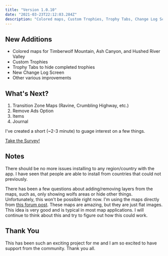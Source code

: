 ```yaml
---
title: "Version 1.0.10"
date: "2021-03-23T22:12:03.284Z"
description: "Colored maps, Custom Trophies, Trophy Tabs, Change Log Screen"
---
```


## New Additions
- Colored maps for Timberwolf Mountain, Ash Canyon, and Hushed River Valley
- Custom Trophies
- Trophy Tabs  to hide completed trophies
- New Change Log Screen
- Other various improvements

## What's Next? 
1. Transition Zone Maps (Ravine, Crumbling Highway, etc.)
1. Remove Ads Option
1. Items
1. Journal

I've created a short (~2-3 minute) to guage interest on a few things. 

[Take the Survey!](https://docs.google.com/forms/d/e/1FAIpQLSeHVUMfiYsybNZMK3viHRDdNWo4OaHUk8rjsks8RffTpkqvvQ/viewform?usp=sf_link)

## Notes

There should be no more issues installing to any region/country with the app. I have seen that people are able to install from countries that could not previously. 

There has been a few questions about adding/removing layers from the maps, such as, only showing wolfs areas or hide other things. Unfortunately, this won't be possible right now. I'm using the maps directly from [this forum post](https://steamcommunity.com/sharedfiles/filedetails/?id=1901570789). These maps are amazing, but they are just flat images. This idea is very good and is typical in most map applications. I will continue to think about this and try to figure out how this could work.


## Thank You
This has been such an exciting project for me and I am so excited to have support from the community. Thank you all.